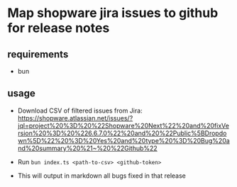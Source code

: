 # Map shopware jira issues to github for release notes

## requirements

- bun

## usage

- Download CSV of filtered issues from Jira: https://shopware.atlassian.net/issues/?jql=project%20%3D%20%22Shopware%20Next%22%20and%20fixVersion%20%3D%20%226.6.7.0%22%20and%20%22Public%5BDropdown%5D%22%20%3D%20Yes%20and%20type%20%3D%20Bug%20and%20summary%20%21~%20%22Github%22

- Run `bun index.ts <path-to-csv> <github-token>`
- This will output in markdown all bugs fixed in that release
